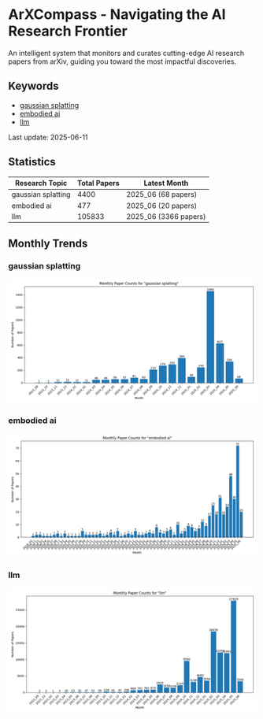 # ArXCompass - Navigating the AI Research Frontier
An intelligent system that monitors and curates cutting-edge AI research papers from arXiv, guiding you toward the most impactful discoveries.

## Keywords

- [gaussian splatting](gaussian_splatting/)
- [embodied ai](embodied_ai/)
- [llm](llm/)

Last update: 2025-06-11

## Statistics

| Research Topic | Total Papers | Latest Month |
| --- | --- | --- |
| gaussian splatting | 4400 | 2025_06 (68 papers) |
| embodied ai | 477 | 2025_06 (20 papers) |
| llm | 105833 | 2025_06 (3366 papers) |

## Monthly Trends

### gaussian splatting

![Monthly Paper Counts for gaussian splatting](gaussian_splatting/monthly_stats.png)

### embodied ai

![Monthly Paper Counts for embodied ai](embodied_ai/monthly_stats.png)

### llm

![Monthly Paper Counts for llm](llm/monthly_stats.png)


